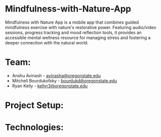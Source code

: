 # Mindfulness-with-Nature-App
Mindfulness with Nature App is a mobile app that combines guided mindfulness exercise with nature's restorative power. Featuring audio/video sessions, progress tracking and mood reflection tools, it provides an accessible mental wellness resource for managing stress and fostering a deeper connection with the natural world.  

# Team:
* Anshu Avinash -  avinasha@oregonstate.edu
* Mitchell Bourdukofsky -  bourdukd@oregonstate.edu
* Ryan Kelly -  kellyr3@oregonstate.edu

# Project Setup:

# Technologies: 

